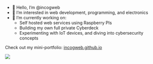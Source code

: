 - 👋 Hello, I’m @incogweb
- 👀 I’m interested in web development, programming, and electronics
- 🌱 I’m currently working on: 
  - Self hosted web services using Raspberry PIs
  - Building my own full private Cyberdeck
  - Experimenting with IoT devices, and diving into cybersecurity concepts  

Check out my mini-portfolio: [incogweb.github.io](https://incogweb.github.io)

![](https://nirzak-streak-stats.vercel.app/?user=bernatalcudia&theme=dark&hide_border=false)
